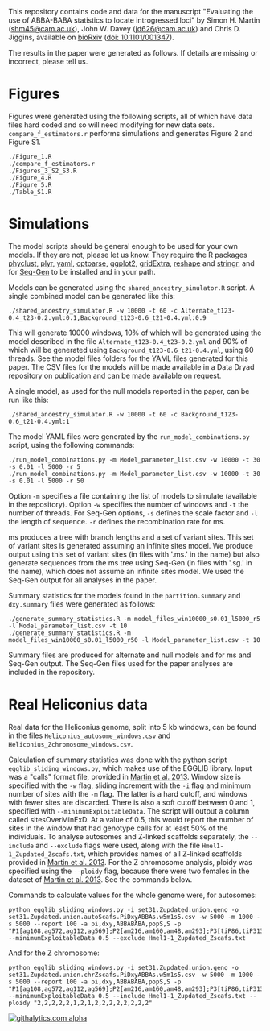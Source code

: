 This repository contains code and data for the manuscript "Evaluating the use of ABBA-BABA statistics to locate introgressed loci" by Simon H. Martin (<shm45@cam.ac.uk>), John W. Davey (<jd626@cam.ac.uk>) and Chris D. Jiggins, available on [bioRxiv](http://biorxiv.org) ([doi: 10.1101/001347](http://biorxiv.org/content/early/2013/12/11/001347)).

The results in the paper were generated as follows. If details are missing or incorrect, please tell us.

# Figures

Figures were generated using the following scripts, all of which have data files hard coded and so will need modifying for new data sets. `compare_f_estimators.r` performs simulations and generates Figure 2 and Figure S1.
```
./Figure_1.R
./compare_f_estimators.r
./Figures_3_S2_S3.R
./Figure_4.R
./Figure_5.R
./Table_S1.R
```

# Simulations

The model scripts should be general enough to be used for your own models. If they are not, please let us know. They require the R packages [phyclust](http://cran.r-project.org/web/packages/phyclust/index.html), [plyr](http://plyr.had.co.nz), [yaml](http://cran.r-project.org/web/packages/yaml/index.html), [optparse](http://cran.r-project.org/web/packages/optparse/index.html), [ggplot2](http://ggplot2.org), [gridExtra](http://cran.r-project.org/web/packages/gridExtra/index.html), [reshape](http://had.co.nz/reshape/) and [stringr](http://cran.r-project.org/web/packages/stringr/index.html), and for [Seq-Gen](http://beast.bio.ed.ac.uk/software/seqgen/) to be installed and in your path.

Models can be generated using the `shared_ancestry_simulator.R` script. A single combined model can be generated like this:
```
./shared_ancestry_simulator.R -w 10000 -t 60 -c Alternate_t123-0.4_t23-0.2.yml:0.1,Background_t123-0.6_t21-0.4.yml:0.9
```

This will generate 10000 windows, 10% of which will be generated using the model described in the file `Alternate_t123-0.4_t23-0.2.yml` and 90% of which will be generated using `Background_t123-0.6_t21-0.4.yml`, using 60 threads. See the model files folders for the YAML files generated for this paper. The CSV files for the models will be made available in a Data Dryad repository on publication and can be made available on request.

A single model, as used for the null models reported in the paper, can be run like this:
```
./shared_ancestry_simulator.R -w 10000 -t 60 -c Background_t123-0.6_t21-0.4.yml:1
```


The model YAML files were generated by the `run_model_combinations.py` script, using the following commands:
```
./run_model_combinations.py -m Model_parameter_list.csv -w 10000 -t 30 -s 0.01 -l 5000 -r 5
./run_model_combinations.py -m Model_parameter_list.csv -w 10000 -t 30 -s 0.01 -l 5000 -r 50
```

Option `-m` specifies a file containing the list of models to simulate (available in the repository). Option `-w` specifies the number of windows and `-t` the number of threads. For Seq-Gen options, `-s` defines the scale factor and `-l` the length of sequence. `-r` defines the recombination rate for ms.

ms produces a tree with branch lengths and a set of variant sites. This set of variant sites is generated assuming an infinite sites model. We produce output using this set of variant sites (in files with '.ms.' in the name) but also generate sequences from the ms tree using Seq-Gen (in files with '.sg.' in the name), which does not assume an infinite sites model. We used the Seq-Gen output for all analyses in the paper.

Summary statistics for the models found in the `partition.summary` and `dxy.summary` files were generated as follows:

```
./generate_summary_statistics.R -m model_files_win10000_s0.01_l5000_r5 -l Model_parameter_list.csv -t 10 
./generate_summary_statistics.R -m model_files_win10000_s0.01_l5000_r50 -l Model_parameter_list.csv -t 10
```

Summary files are produced for alternate and null models and for ms and Seq-Gen output. The Seq-Gen files used for the paper analyses are included in the repository.


# Real Heliconius data

Real data for the Heliconius genome, split into 5 kb windows, can be found in the files `Heliconius_autosome_windows.csv` and `Heliconius_Zchromosome_windows.csv`.

Calculation of summary statistics was done with the python script `egglib_sliding_windows.py`, which makes use of the EGGLIB library. Input was a "calls" format file, provided in [Martin et al. 2013](http://dx.doi.org/10.1101/gr.159426.113). Window size is specified with the `-w` flag, sliding increment with the `-i` flag and minimum number of sites with the `-m` flag. The latter is a hard cutoff, and windows with fewer sites are discarded. There is also a soft cutoff between 0 and 1, specified with `--minimumExploitableData`. The script will output a column called sitesOverMinExD. At a value of 0.5, this would report the number of sites in the window that had genotype calls for at least 50% of the individuals. To analyse autosomes and Z-linked scaffolds separately, the `--include` and `--exclude` flags were used, along with the file `Hmel1-1_Zupdated_Zscafs.txt`, which provides names of all Z-linked scaffolds provided in [Martin et al. 2013](http://dx.doi.org/10.1101/gr.159426.113). For the Z chromosome analysis, ploidy was specified using the `--ploidy` flag, because there were two females in the dataset of [Martin et al. 2013](http://dx.doi.org/10.1101/gr.159426.113). See the commands below.


Commands to calculate values for the whole genome were, for autosomes:

```
python egglib_sliding_windows.py -i set31.Zupdated.union.geno -o set31.Zupdated.union.autoScafs.PiDxyABBAs.w5m1s5.csv -w 5000 -m 1000 -s 5000 --report 100 -a pi,dxy,ABBABABA,popS,S -p "P1[ag108,ag572,ag112,ag569];P2[am216,am160,am48,am293];P3[tiP86,tiP313,tiP84,tiP57];O[hec273,eth67,ser202,par371];P3a[tiP86,tiP313];P3b[tiP84,tiP57]"  --minimumExploitableData 0.5 --exclude Hmel1-1_Zupdated_Zscafs.txt
```

And for the Z chromosome:
```
python egglib_sliding_windows.py -i set31.Zupdated.union.geno -o set31.Zupdated.union.chrZscafs.PiDxyABBAs.w5m1s5.csv -w 5000 -m 1000 -s 5000 --report 100 -a pi,dxy,ABBABABA,popS,S -p "P1[ag108,ag572,ag112,ag569];P2[am216,am160,am48,am293];P3[tiP86,tiP313,tiP84,tiP57];O[hec273,eth67,ser202,par371];P3a[tiP86,tiP313];P3b[tiP84,tiP57]"  --minimumExploitableData 0.5 --include Hmel1-1_Zupdated_Zscafs.txt --ploidy "2,2,2,2,2,1,2,1,2,2,2,2,2,2,2,2" 
```


[![githalytics.com alpha](https://cruel-carlota.pagodabox.com/a5cff0af4f8cf280f6954c7dcd702477 "githalytics.com")](http://githalytics.com/johnomics/Martin_Davey_Jiggins_evaluating_introgression_statistics)
